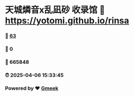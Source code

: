 # 天城燐音x乱凪砂 收录馆 :link: https://yotomi.github.io/rinsa 
### :page_facing_up: [63](https://yotomi.github.io/rinsa/tag.html) 
### :speech_balloon: 0 
### :hibiscus: 665848 
### :alarm_clock: 2025-04-06 15:33:45 
### Powered by :heart: [Gmeek](https://github.com/Meekdai/Gmeek)
